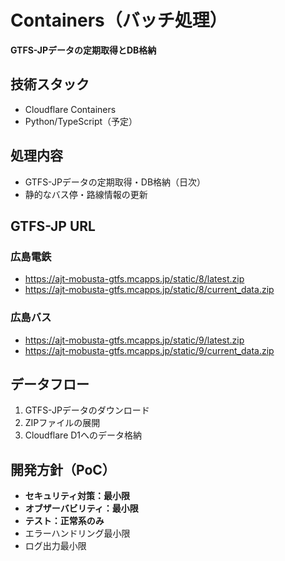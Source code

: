 # Containers（バッチ処理）

**GTFS-JPデータの定期取得とDB格納**

## 技術スタック
- Cloudflare Containers
- Python/TypeScript（予定）

## 処理内容
- GTFS-JPデータの定期取得・DB格納（日次）
- 静的なバス停・路線情報の更新

## GTFS-JP URL

### 広島電鉄
- https://ajt-mobusta-gtfs.mcapps.jp/static/8/latest.zip
- https://ajt-mobusta-gtfs.mcapps.jp/static/8/current_data.zip

### 広島バス
- https://ajt-mobusta-gtfs.mcapps.jp/static/9/latest.zip
- https://ajt-mobusta-gtfs.mcapps.jp/static/9/current_data.zip

## データフロー
1. GTFS-JPデータのダウンロード
2. ZIPファイルの展開
3. Cloudflare D1へのデータ格納

## 開発方針（PoC）
- **セキュリティ対策：最小限**
- **オブザーバビリティ：最小限**
- **テスト：正常系のみ**
- エラーハンドリング最小限
- ログ出力最小限
